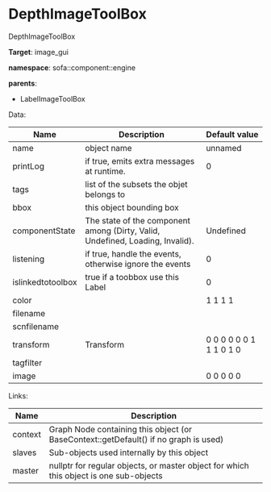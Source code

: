 # DepthImageToolBox

DepthImageToolBox


__Target__: image_gui

__namespace__: sofa::component::engine

__parents__: 

- LabelImageToolBox

Data: 

<table>
<thead>
    <tr>
        <th>Name</th>
        <th>Description</th>
        <th>Default value</th>
    </tr>
</thead>
<tbody>
	<tr>
		<td>name</td>
		<td>
object name
</td>
		<td>unnamed</td>
	</tr>
	<tr>
		<td>printLog</td>
		<td>
if true, emits extra messages at runtime.
</td>
		<td>0</td>
	</tr>
	<tr>
		<td>tags</td>
		<td>
list of the subsets the objet belongs to
</td>
		<td></td>
	</tr>
	<tr>
		<td>bbox</td>
		<td>
this object bounding box
</td>
		<td></td>
	</tr>
	<tr>
		<td>componentState</td>
		<td>
The state of the component among (Dirty, Valid, Undefined, Loading, Invalid).
</td>
		<td>Undefined</td>
	</tr>
	<tr>
		<td>listening</td>
		<td>
if true, handle the events, otherwise ignore the events
</td>
		<td>0</td>
	</tr>
	<tr>
		<td>islinkedtotoolbox</td>
		<td>
true if a toobbox use this Label
</td>
		<td>0</td>
	</tr>
	<tr>
		<td>color</td>
		<td>

</td>
		<td>1 1 1 1</td>
	</tr>
	<tr>
		<td>filename</td>
		<td>

</td>
		<td></td>
	</tr>
	<tr>
		<td>scnfilename</td>
		<td>

</td>
		<td></td>
	</tr>
	<tr>
		<td>transform</td>
		<td>
Transform
</td>
		<td>0 0 0 0 0 0 1 1 1 0 1 0</td>
	</tr>
	<tr>
		<td>tagfilter</td>
		<td>

</td>
		<td></td>
	</tr>
	<tr>
		<td>image</td>
		<td>

</td>
		<td>0 0 0 0 0</td>
	</tr>

</tbody>
</table>

Links: 

| Name | Description |
| ---- | ----------- |
|context|Graph Node containing this object (or BaseContext::getDefault() if no graph is used)|
|slaves|Sub-objects used internally by this object|
|master|nullptr for regular objects, or master object for which this object is one sub-objects|



